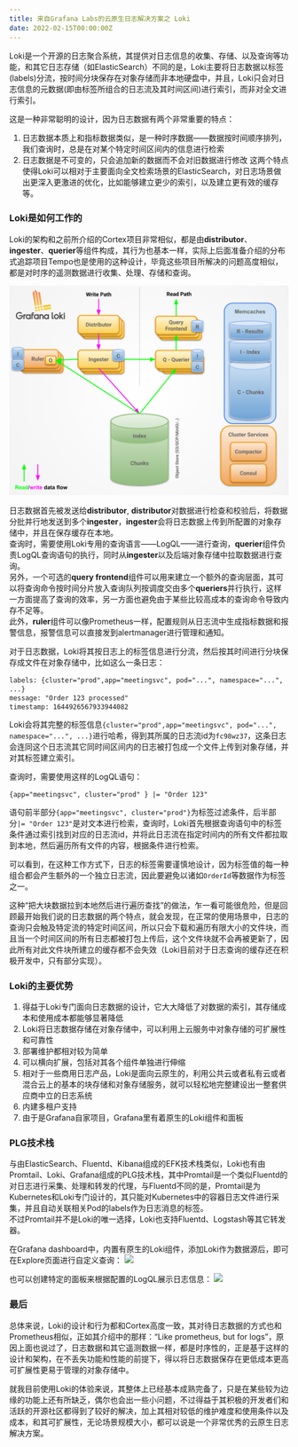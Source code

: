 ```yaml
---
title: 来自Grafana Labs的云原生日志解决方案之 Loki
date: 2022-02-15T00:00:00Z
---
```


Loki是一个开源的日志聚合系统，其提供对日志信息的收集、存储、以及查询等功能，和其它日志存储（如ElasticSearch）不同的是，Loki主要将日志数据以标签(labels)分流，按时间分块保存在对象存储而非本地硬盘中，并且，Loki只会对日志信息的元数据(即由标签所组合的日志流及其时间区间)进行索引，而非对全文进行索引。

这是一种非常聪明的设计，因为日志数据有两个非常重要的特点：
1. 日志数据本质上和指标数据类似，是一种时序数据——数据按时间顺序排列，我们查询时，总是在对某个特定时间区间内的信息进行检索
2. 日志数据是不可变的，只会追加新的数据而不会对旧数据进行修改
这两个特点使得Loki可以相对于主要面向全文检索场景的ElasticSearch，对日志场景做出更深入更激进的优化，比如能够建立更少的索引，以及建立更有效的缓存等。

### Loki是如何工作的

Loki的架构和之前所介绍的Cortex项目非常相似，都是由**distributor**、**ingester**、**querier**等组件构成，其行为也基本一样，实际上后面准备介绍的分布式追踪项目Tempo也是使用的这种设计，毕竟这些项目所解决的问题高度相似，都是对时序的遥测数据进行收集、处理、存储和查询。

![](/grafana-o11y-stack-loki/arch.svg)

日志数据首先被发送给**distributor**, **distributor**对数据进行检查和校验后，将数据分批并行地发送到多个**ingester**，**ingester**会将日志数据上传到所配置的对象存储中，并且在保存缓存在本地。  
查询时，需要使用Loki专用的查询语言——LogQL——进行查询，**querier**组件负责LogQL查询语句的执行，同时从**ingester**以及后端对象存储中拉取数据进行查询。  
另外，一个可选的**query frontend**组件可以用来建立一个额外的查询层面，其可以将查询命令按时间分片放入查询队列按调度交由多个**queriers**并行执行，这样一方面提高了查询的效率，另一方面也避免由于某些比较高成本的查询命令导致内存不足等。  
此外，**ruler**组件可以像Prometheus一样，配置规则从日志流中生成指标数据和报警信息，报警信息可以直接发到alertmanager进行管理和通知。  

对于日志数据，Loki将其按日志上的标签信息进行分流，然后按其时间进行分块保存成文件在对象存储中，比如这么一条日志：
```
labels: {cluster="prod",app="meetingsvc", pod="...", namespace="...", ...}
message: "Order 123 processed"
timestamp: 1644926567933944082
```
Loki会将其完整的标签信息`{cluster="prod",app="meetingsvc", pod="...", namespace="...", ...}`进行哈希，得到其所属的日志流id为`fc98wz37`，这条日志会连同这个日志流其它同时间区间内的日志被打包成一个文件上传到对象存储，并对其标签建立索引。

查询时，需要使用这样的LogQL语句：
```
{app="meetingsvc", cluster="prod" } |= "Order 123"
```
语句前半部分`{app="meetingsvc", cluster="prod"}`为标签过滤条件，后半部分`|= "Order 123"`是对文本进行检索，查询时，Loki首先根据查询语句中的标签条件通过索引找到对应的日志流id，并将此日志流在指定时间内的所有文件都拉取到本地，然后遍历所有文件的内容，根据条件进行检索。

可以看到，在这种工作方式下，日志的标签需要谨慎地设计，因为标签值的每一种组合都会产生额外的一个独立日志流，因此要避免以诸如`OrderId`等数据作为标签之一。

这种“把大块数据拉到本地然后进行遍历查找”的做法，乍一看可能很危险，但是回顾最开始我们说的日志数据的两个特点，就会发现，在正常的使用场景中，日志的查询只会触及特定流的特定时间区间，所以只会下载和遍历有限大小的文件块，而且当一个时间区间的所有日志都被打包上传后，这个文件块就不会再被更新了，因此所有对此文件块所建立的缓存都不会失效（Loki目前对于日志查询的缓存还在积极开发中，只有部分实现）。

### Loki的主要优势

1. 得益于Loki专门面向日志数据的设计，它大大降低了对数据的索引，其存储成本和使用成本都能够显著降低
2. Loki将日志数据存储在对象存储中，可以利用上云服务中对象存储的可扩展性和可靠性
3. 部署维护都相对较为简单
4. 可以横向扩展，包括对其各个组件单独进行伸缩
5. ​相对于一些商用日志产品，Loki是面向云原生的，利用公共云或者私有云或者混合云上的基本的块存储和对象存储服务，就可以轻松地完整建设出一整套供应商中立的日志系统
6. 内建多租户支持
7. 由于是Grafana自家项目，Grafana里有着原生的Loki组件和面板

### PLG技术栈

与由ElasticSearch、Fluentd、Kibana组成的EFK技术栈类似，Loki也有由Promtail、Loki、Grafana组成的PLG技术栈，其中Promtail是一个类似Fluentd的对日志进行采集、处理和转发的代理，与Fluentd不同的是，Promtail是为Kubernetes和Loki专门设计的，其只能对Kubernetes中的容器日志文件进行采集，并且自动关联相关Pod的labels作为日志消息的标签。  
不过Promtail并不是Loki的唯一选择，Loki也支持Fluentd、Logstash等其它转发器。

在Grafana dashboard中，内置有原生的Loki组件，添加Loki作为数据源后，即可在Explore页面进行自定义查询：
![](/grafana-o11y-stack-loki/explore.svg)

也可以创建特定的面板来根据配置的LogQL展示日志信息：
![](/grafana-o11y-stack-loki/panel.svg)


### 最后

总体来说，Loki的设计和行为都和Cortex高度一致，其对待日志数据的方式也和Prometheus相似，正如其介绍中的那样：“Like prometheus, but for logs”，原因上面也说过了，日志数据和其它遥测数据一样，都是时序性的，正是基于这样的设计和架构，在不丢失功能和性能的前提下，得以将日志数据保存在更低成本更高可扩展性更易于管理的对象存储中。

就我目前使用Loki的体验来说，其整体上已经基本成熟完备了，只是在某些较为边缘的功能上还有所缺乏，偶尔也会出一些小问题，不过得益于其积极的开发者们和活跃的开源社区都得到了较好的解决，加上其相对较低的维护难度和使用条件以及成本，和其可扩展性，无论场景规模大小，都可以说是一个非常优秀的云原生日志解决方案。
